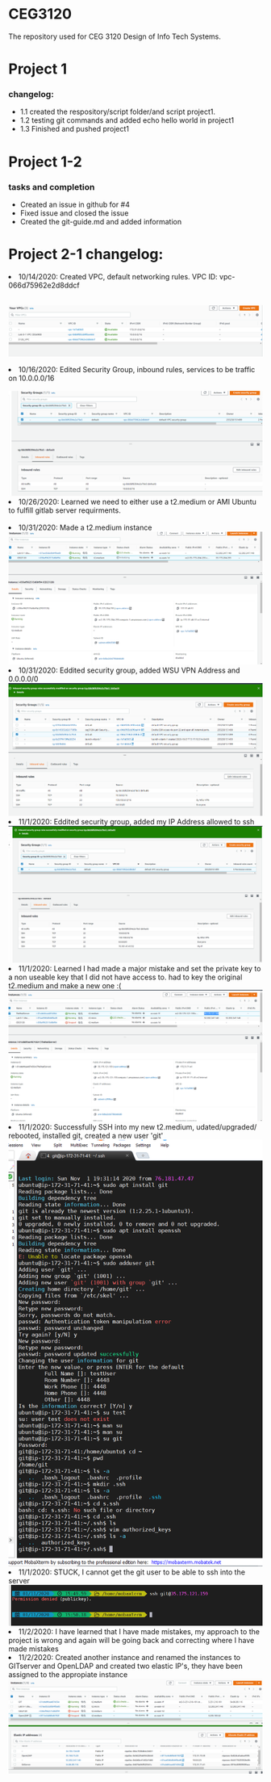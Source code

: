 # CEG3120
The repository used for CEG 3120 Design of Info Tech Systems.
<h1>Project 1</h1>
<h3>changelog:</h3>
<ul>
  <li>1.1 created the respository/script folder/and script project1.</li>
  <li>1.2 testing git commands and added echo hello world in project1</li>
  <li>1.3 Finished and pushed project1</li>
</ul>
<h1>Project 1-2</h1>
<h3>tasks and completion</h3>
<ul>
  <li>Created an issue in github for #4</li>
  <li>Fixed issue and closed the issue</li>
  <li>Created the git-guide.md and added information</li>
</ul>
<h1>Project 2-1 changelog:</h1>
<ui>
  <li>10/14/2020: Created VPC, default networking rules. VPC ID: vpc-066d75962e2d8ddcf</li>
  <br>

  <img src="https://github.com/NicholasChase/CEG3120/blob/master/img/VPC.PNG"><br>
  <li>10/16/2020: Edited Security Group, inbound rules, services to be traffic on 10.0.0.0/16</li><br>
  <img src="https://github.com/NicholasChase/CEG3120/blob/master/img/Security_Group1.PNG">
  <br>
  <li>10/26/2020: Learned we need to either use a t2.medium or AMI Ubuntu to fulfill gitlab server requirments.</li><br>
  <li>10/31/2020: Made a t2.medium instance</li>
  <img src="https://github.com/NicholasChase/CEG3120/blob/master/img/TC2_Creation.PNG"><br>
  <li>10/31/2020: Eddited security group, added WSU VPN Address and 0.0.0.0/0</li>
  <img src="https://github.com/NicholasChase/CEG3120/blob/master/img/Security_Group2.PNG">
  <li>11/1/2020: Eddited security group, added my IP Address allowed to ssh</li>
  <img src="https://github.com/NicholasChase/CEG3120/blob/master/img/Security_Group3.PNG">
  <li>11/1/2020: Learned I had made a major mistake and set the private key to a non useable key that I did not have access to. had to key the original t2.medium and make a new one :(</li>
  <img src="https://github.com/NicholasChase/CEG3120/blob/master/img/Goof.PNG">
  <li>11/1/2020: Successfully SSH into my new t2.medium, udated/upgraded/ rebooted, installed git, created a new user 'git'</li>
   <img src="https://github.com/NicholasChase/CEG3120/blob/master/img/gitUser.PNG">
   <li>11/1/2020: STUCK, I cannot get the git user to be able to ssh into the server</li>
   <img src="https://github.com/NicholasChase/CEG3120/blob/master/img/stuck.PNG">
   <li>11/2/2020: I have learned that I have made mistakes, my approach to the project is wrong and again will be going back and correcting where I have made mistakes</li>
   <li>11/2/2020: Created another instance and renamed the instances to GITserver and OpenLDAP and created two elastic IP's, they have been assigned to the appropiate instance</li>
   <img src="https://github.com/NicholasChase/CEG3120/blob/master/img/instances.PNG">
   <img src="https://github.com/NicholasChase/CEG3120/blob/master/img/ElasticIP.PNG">
</ui>
